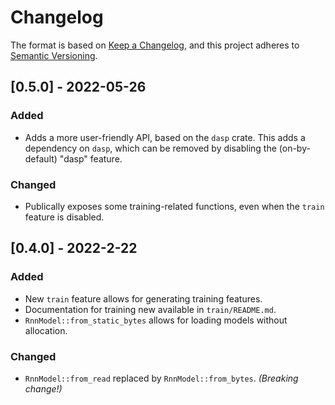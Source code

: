 # Changelog

The format is based on [Keep a Changelog](https://keepachangelog.com/en/1.0.0/),
and this project adheres to [Semantic Versioning](https://semver.org/spec/v2.0.0.html).

## [0.5.0] - 2022-05-26

### Added
- Adds a more user-friendly API, based on the `dasp` crate. This adds a dependency on `dasp`,
  which can be removed by disabling the (on-by-default) "dasp" feature.

### Changed
- Publically exposes some training-related functions, even when the `train` feature is disabled.

## [0.4.0] - 2022-2-22

### Added
- New `train` feature allows for generating training features.
- Documentation for training new available in `train/README.md`.
- `RnnModel::from_static_bytes` allows for loading models without allocation.

### Changed
- `RnnModel::from_read` replaced by `RnnModel::from_bytes`. *(Breaking change!)*
